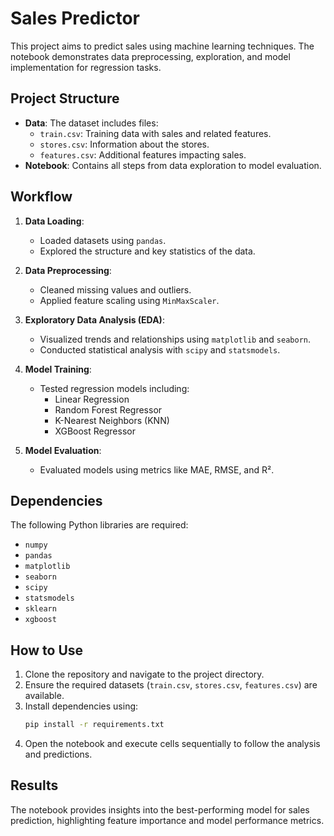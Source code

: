 # Sales Predictor

This project aims to predict sales using machine learning techniques. The notebook demonstrates data preprocessing, exploration, and model implementation for regression tasks.

## Project Structure

- **Data**: The dataset includes files:
  - `train.csv`: Training data with sales and related features.
  - `stores.csv`: Information about the stores.
  - `features.csv`: Additional features impacting sales.
- **Notebook**: Contains all steps from data exploration to model evaluation.

## Workflow

1. **Data Loading**:
    - Loaded datasets using `pandas`.
    - Explored the structure and key statistics of the data.

2. **Data Preprocessing**:
    - Cleaned missing values and outliers.
    - Applied feature scaling using `MinMaxScaler`.

3. **Exploratory Data Analysis (EDA)**:
    - Visualized trends and relationships using `matplotlib` and `seaborn`.
    - Conducted statistical analysis with `scipy` and `statsmodels`.

4. **Model Training**:
    - Tested regression models including:
        - Linear Regression
        - Random Forest Regressor
        - K-Nearest Neighbors (KNN)
        - XGBoost Regressor

5. **Model Evaluation**:
    - Evaluated models using metrics like MAE, RMSE, and R².

## Dependencies

The following Python libraries are required:
- `numpy`
- `pandas`
- `matplotlib`
- `seaborn`
- `scipy`
- `statsmodels`
- `sklearn`
- `xgboost`

## How to Use

1. Clone the repository and navigate to the project directory.
2. Ensure the required datasets (`train.csv`, `stores.csv`, `features.csv`) are available.
3. Install dependencies using:
    ```bash
    pip install -r requirements.txt
    ```
4. Open the notebook and execute cells sequentially to follow the analysis and predictions.

## Results

The notebook provides insights into the best-performing model for sales prediction, highlighting feature importance and model performance metrics.
